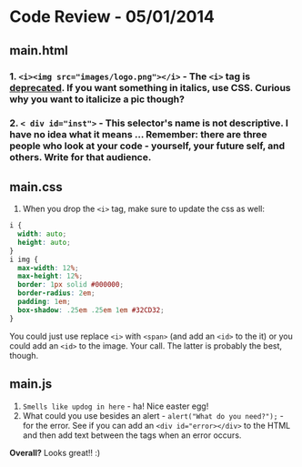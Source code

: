# Code Review - 05/01/2014

## main.html

### 1. `<i><img src="images/logo.png"></i>` - The `<i>` tag is [deprecated](http://www.w3schools.com/Tags/tag_i.asp). If you want something in italics, use CSS. Curious why you want to italicize a pic though? 
### 2. `< div id="inst">` - This selector's name is not descriptive. I have no idea what it means ... Remember: there are three people who look at your code - yourself, your future self, and others. Write for that audience.

## main.css

1. When you drop the `<i>` tag, make sure to update the css as well:

  ```css
  i {
  	width: auto;
  	height: auto;
  }
  i img {
  	max-width: 12%;
  	max-height: 12%;
  	border: 1px solid #000000;
  	border-radius: 2em;
  	padding: 1em;
  	box-shadow: .25em .25em 1em #32CD32;
  }
  ```
  
  You could just use replace `<i>` with `<span>` (and add an `<id>` to the it) or you could add an `<id>` to the image. Your call. The latter is probably the best, though.
  

## main.js

1. `Smells like updog in here` - ha! Nice easter egg!
2. What could you use besides an alert - `alert("What do you need?");` - for the error. See if you can add an `<div id="error></div>` to the HTML and then add text between the tags when an error occurs.


**Overall?** Looks great!! :)
